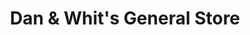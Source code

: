 ---
title: "Dan & Whit's General Store"
url: /norwich/dan-und-whits-general-store/
shop: Dorfladen
---